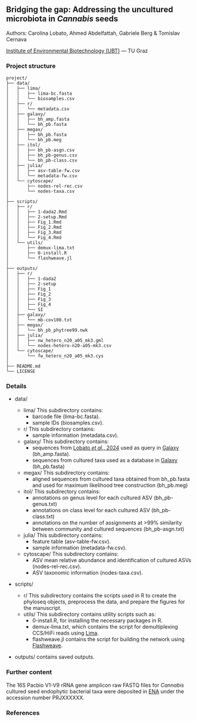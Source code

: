 ## Bridging the gap: Addressing the uncultured microbiota in *Cannabis* seeds

Authors: Carolina Lobato, Ahmed Abdelfattah, Gabriele Berg & Tomislav Cernava

[Institute of Environmental Biotechnology (UBT)](https://www.tugraz.at/institute/ubt/home/) — TU Graz

### Project structure
```text
project/
├── data/
│   ├── lima/
│   │   ├── lima-bc.fasta
│   │   └── biosamples.csv
│   ├── r/
│   │   └── metadata.csv
│   ├── galaxy/
│   │   ├── bh_amp.fasta
│   │   └── bh_pb.fasta
│   ├── megax/
│   │   ├── bh_pb.fasta
│   │   └── bh_pb.meg
│   ├── itol/
│   │   ├── bh_pb-asgn.csv
│   │   ├── bh_pb-genus.csv
│   │   └── bh_pb-class.csv
│   ├── julia/
│   │   ├── asv-table-fw.csv
│   │   └── metadata-fw.csv
│   └── cytoscape/
│       ├── nodes-rel-rec.csv
│       └── nodes-taxa.csv
│
├── scripts/
│   ├── r/
│   │   ├── 1-dada2.Rmd
│   │   ├── 2-setup.Rmd
│   │   ├── Fig_1.Rmd
│   │   ├── Fig_2.Rmd
│   │   ├── Fig_3.Rmd
│   │   └── Fig_4.Rmd
│   └── utils/
│       ├── demux-lima.txt
│       ├── 0-install.R 
│       └── flashweave.jl
│
├── outputs/       
│   ├── r/
│   │   ├── 1-dada2
│   │   ├── 2-setup
│   │   ├── Fig_1
│   │   ├── Fig_2
│   │   ├── Fig_3
│   │   ├── Fig_4
│   │   └── SI
│   ├── galaxy/
│   │   └── mb-cov100.txt
│   ├── megax/
│   │   └── bh_pb_phytree99.nwk
│   ├── julia/
│   │   ├── nw_hetero_n20_a05_mk3.gml
│   │   └── nodes-hetero-n20-a05-mk3.csv
│   └── cytoscape/
│       └── fw_hetero_n20_a05_mk3.cys
│
├── README.md
└── LICENSE
```

### Details   
- data/
  - lima/  This subdirectory contains:
      - barcode file (lima-bc.fasta).
      - sample IDs (biosamples.csv).
  - r/  This subdirectory contains:
      - sample information (metadata.csv).
  - galaxy/  This subdirectory contains:
      - sequences from [Lobato *et al*., 2024](https://doi.org/10.1186/s40168-024-01951-5) used as query in [Galaxy](https://usegalaxy.org/) (bh_amp.fasta).
      - sequences from cultured taxa used as a database in [Galaxy](https://usegalaxy.org/) (bh_pb.fasta)
  - megax/  This subdirectory contains:
      - aligned sequences from cultured taxa obtained from bh_pb.fasta and used for maximum likelihood tree construction (bh_pb.meg)
  - itol/  This subdirectory contains:
      - annotations on genus level for each cultured ASV (bh_pb-genus.txt)
      - annotations on class level for each cultured ASV (bh_pb-class.txt)
      - annotations on the number of assignments at >99% similarity between community and cultured sequences (bh_pb-asgn.txt)
  - julia/  This subdirectory contains:
      - feature table (asv-table-fw.csv).
      - sample information (metadata-fw.csv).
  - cytoscape/  This subdirectory contains:
      - ASV mean relative abundance and identification of cultured ASVs (nodes-rel-rec.csv).
      - ASV taxonomic information (nodes-taxa.csv).

- scripts/
  - r/  This subdirectory contains the scripts used in R to create the phyloseq objects, preprocess the data, and prepare the figures for the manuscript.    
  -  utils/  This subdirectory contains utility scripts such as:
      - 0-install.R, for installing the necessary packages in R.
      - demux-lima.txt, which contains the script for demultiplexing CCS/HiFi reads using [Lima](https://lima.how/).
      - flashweave.jl contains the script for building the network using [Flashweave](https://github.com/meringlab/FlashWeave.jl).
   
- outputs/ contains saved outputs.
   
### Further content
The 16S Pacbio V1-V9 rRNA gene amplicon raw FASTQ files for *Cannabis* cultured seed endophytic bacterial taxa were deposited in [ENA](https://www.ebi.ac.uk/ena) under the accession number PRJXXXXXX.

### References
